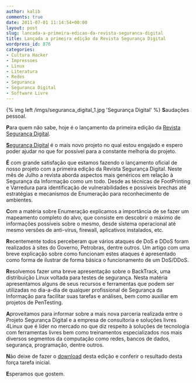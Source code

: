 ```yaml
---
author: kalib
comments: true
date: 2011-07-01 11:14:54+00:00
layout: post
slug: lancada-a-primeira-edicao-da-revista-seguranca-digital
title: Lançada a primeira edição da Revista Segurança Digital
wordpress_id: 876
categories:
- Cultura Hacker
- Impressoes
- Linux
- Literatura
- Redes
- Seguranca
- Seguranca Digital
- Software Livre
---
```

{% img left /imgs/seguranca_digital_1.jpg 'Segurança Digital' %}
**S**audações pessoal.

**P**ara quem não sabe, hoje é o lançamento da primeira edição da [Revista Segurança Digital](https://www.segurancadigital.info/revista/185-revistas).

[**S**egurança Digital](https://www.segurancadigital.info) é o mais novo projeto no qual estou engajado e espero poder ajudar no que for possível para a constante melhoria do projeto.

**É** com grande satisfação que estamos fazendo o lançamento oficial de nosso projeto com a primeira edição da Revista Segurança Digital. Neste mês de Julho a revista aborda aspectos mais genéricos em relação à Segurança da Informação como um todo. Desde as técnicas de FootPrinting e Varredura para identificação de vulnerabilidades e possíveis brechas até estratégias e mecanismos de Enumeração para reconhecimento de ambientes.

**C**om a matéria sobre Enumeração explicamos a importância de se fazer um mapeamento completo do alvo, que consiste em descobrir o máximo de informações possíveis sobre o mesmo, desde sistema operacional até mesmo versões de anti-vírus, firewall, aplicativos instalados, etc.

**R**ecentemente todos perceberam que vários ataques de DoS e DDoS foram realizados à sites do Governo, Petrobras, dentre outros. Um artigo com uma breve explicação sobre como funcionam estes ataques é apresentado como forma de ilustrar de forma básica o funcionamento de um DoS/DDoS.

**R**esolvemos fazer uma breve apresentação sobre o BackTrack, uma distribuição Linux voltada para testes de segurança. Nesta matéria apresentamos alguns de seus recursos e ferramentas que podem ser utilizadas no dia-a-dia de qualquer profissional de Segurança da Informação para facilitar suas tarefas e análises, bem como auxiliar em projetos de PenTesting.

**A**proveitamos para informar sobre a mais nova parceria realizada entre o Projeto Segurança Digital e a empresa de consultoria e soluções livres 4Linux que é líder no mercado no que diz respeito à soluções de tecnologia com ferramentas livres bem como treinamentos especializados nos mais diversos segmentos da computação como redes, bancos de dados, segurança, programação, dentre outros.

**N**ão deixe de fazer o [download](https://www.segurancadigital.info/revista/185-revistas) desta edição e conferir o resultado desta força tarefa inicial.

**E**speramos que gostem.